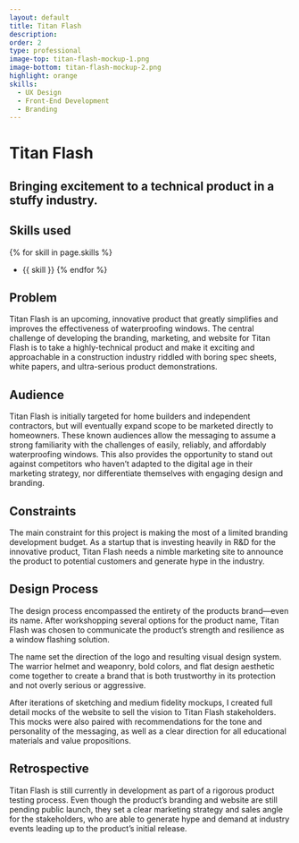 ```yaml
---
layout: default
title: Titan Flash
description:
order: 2
type: professional
image-top: titan-flash-mockup-1.png
image-bottom: titan-flash-mockup-2.png
highlight: orange
skills:
  - UX Design
  - Front-End Development
  - Branding
---
```


# Titan Flash

## Bringing excitement to a technical product in a stuffy industry.

## Skills used
{% for skill in page.skills %}
  - {{ skill }}
{% endfor %}

## Problem
Titan Flash is an upcoming, innovative product that greatly simplifies and improves the effectiveness of waterproofing windows. The central challenge of developing the branding, marketing, and website for Titan Flash is to take a highly-technical product and make it exciting and approachable in a construction industry riddled with boring spec sheets, white papers, and ultra-serious product demonstrations.

## Audience
Titan Flash is initially targeted for home builders and independent contractors, but will eventually expand scope to be marketed directly to homeowners. These known audiences allow the messaging to assume a strong familiarity with the challenges of easily, reliably, and affordably waterproofing windows. This also provides the opportunity to stand out against competitors who haven’t adapted to the digital age in their marketing strategy, nor differentiate themselves with engaging design and branding.

## Constraints
The main constraint for this project is making the most of a limited branding development budget. As a startup that is investing heavily in R&D for the innovative product, Titan Flash needs a nimble marketing site to announce the product to potential customers and generate hype in the industry.

## Design Process
The design process encompassed the entirety of the products brand—even its name. After workshopping several options for the product name, Titan Flash was chosen to communicate the product’s strength and resilience as a window flashing solution.

The name set the direction of the logo and resulting visual design system. The warrior helmet and weaponry, bold colors, and flat design aesthetic come together to create a brand that is both trustworthy in its protection and not overly serious or aggressive.

After iterations of sketching and medium fidelity mockups, I created full detail mocks of the website to sell the vision to Titan Flash stakeholders. This mocks were also paired with recommendations for the tone and personality of the messaging, as well as a clear direction for all educational materials and value propositions.

## Retrospective
Titan Flash is still currently in development as part of a rigorous product testing process. Even though the product’s branding and website are still pending public launch, they set a clear marketing strategy and sales angle for the stakeholders, who are able to generate hype and demand at industry events leading up to the product’s initial release.
